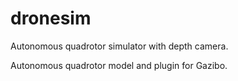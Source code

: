 # dronesim
Autonomous quadrotor simulator with depth camera.

Autonomous quadrotor model and plugin for Gazibo.

